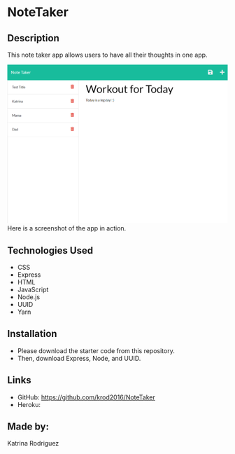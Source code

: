 # NoteTaker

## Description
This note taker app allows users to have all their thoughts in one app. 

![NoteTaker - homepage](./assets/images/NoteTaker-homepage.png)
Here is a screenshot of the app in action.

## Technologies Used
* CSS
* Express
* HTML
* JavaScript
* Node.js
* UUID
* Yarn

## Installation
* Please download the starter code from this repository.
* Then, download Express, Node, and UUID.

## Links
* GitHub: https://github.com/krod2016/NoteTaker
* Heroku:

## Made by:
Katrina Rodriguez